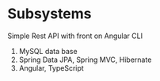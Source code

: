 # Subsystems
Simple Rest API with front on Angular CLI
1) MySQL data base
2) Spring Data JPA, Spring MVC, Hibernate
3) Angular, TypeScript
